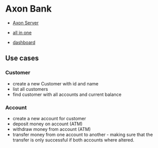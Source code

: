# Axon Bank


* [Axon Server](http://localhost:8024)


* [all in one](http://localhost:8080/swagger-ui.html)
* [dashboard](http://localhost:20001/swagger-ui.html)


## Use cases

### Customer

* create a new Customer with id and name
* list all customers
* find customer with all accounts and current balance

### Account

* create a new account for customer
* deposit money on account (ATM)
* withdraw money from account  (ATM)
* transfer money from one account to another - making sure that the transfer is only successful if both accounts where altered.
